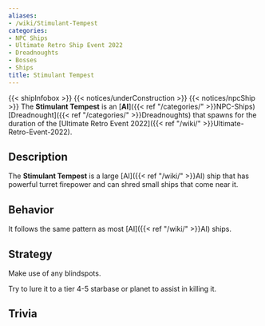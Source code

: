 ```yaml
---
aliases:
- /wiki/Stimulant-Tempest
categories:
- NPC Ships
- Ultimate Retro Ship Event 2022
- Dreadnoughts
- Bosses
- Ships
title: Stimulant Tempest
---
```


{{< shipInfobox >}} {{< notices/underConstruction >}} {{< notices/npcShip >}} The **Stimulant Tempest** is an [**AI**]({{< ref "/categories/" >}}NPC-Ships) [Dreadnought]({{< ref "/categories/" >}}Dreadnoughts) that spawns for the duration of the [Ultimate Retro Event 2022]({{< ref "/wiki/" >}}Ultimate-Retro-Event-2022).

## Description

The **Stimulant Tempest** is a large [AI]({{< ref "/wiki/" >}}AI) ship that has powerful turret firepower and can shred small ships that come near it.

## Behavior

It follows the same pattern as most [AI]({{< ref "/wiki/" >}}AI) ships.

## Strategy

Make use of any blindspots.

Try to lure it to a tier 4-5 starbase or planet to assist in killing it.

## Trivia